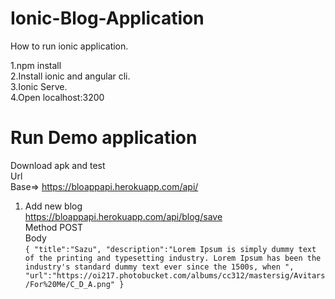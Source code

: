 # Ionic-Blog-Application

How to run ionic application.

1.npm install   
2.Install ionic and angular cli.   
3.Ionic Serve.   
4.Open localhost:3200   


# Run Demo application   
Download apk and test   
Url   
Base=> https://bloappapi.herokuapp.com/api/   
1. Add new blog      
https://bloappapi.herokuapp.com/api/blog/save   
Method POST   
Body   
`{
	"title":"Sazu",
	"description":"Lorem Ipsum is simply dummy text of the printing and typesetting industry. Lorem Ipsum has been the industry's standard dummy text ever since the 1500s, when ",
	"url":"https://oi217.photobucket.com/albums/cc312/mastersig/Avitars/For%20Me/C_D_A.png"
}`
